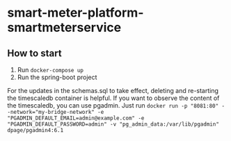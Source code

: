 # smart-meter-platform-smartmeterservice

## How to start

1. Run `docker-compose up`
2. Run the spring-boot project

For the updates in the schemas.sql to take effect, deleting and re-starting the timescaledb container is helpful.
If you want to observe the content of the timescaledb, you can use pgadmin. Just run `docker run -p "8081:80" --network="my-bridge-network" -e "PGADMIN_DEFAULT_EMAIL=admin@example.com" -e "PGADMIN_DEFAULT_PASSWORD=admin" -v "pg_admin_data:/var/lib/pgadmin" dpage/pgadmin4:6.1`
